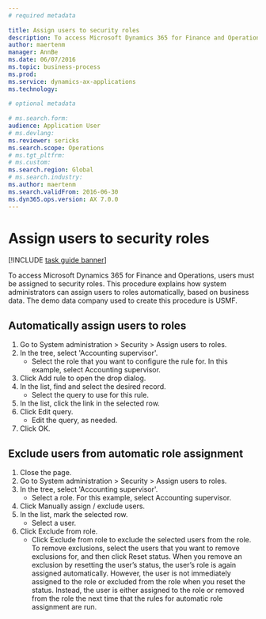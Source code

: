 ```yaml
--- 
# required metadata 
 
title: Assign users to security roles
description: To access Microsoft Dynamics 365 for Finance and Operations, users must be assigned to security roles. 
author: maertenm
manager: AnnBe 
ms.date: 06/07/2016
ms.topic: business-process 
ms.prod:  
ms.service: dynamics-ax-applications 
ms.technology:  
 
# optional metadata 
 
# ms.search.form:   
audience: Application User 
# ms.devlang:  
ms.reviewer: sericks
ms.search.scope: Operations 
# ms.tgt_pltfrm:  
# ms.custom:  
ms.search.region: Global
# ms.search.industry: 
ms.author: maertenm
ms.search.validFrom: 2016-06-30 
ms.dyn365.ops.version: AX 7.0.0 
---
```

# Assign users to security roles

[!INCLUDE [task guide banner](../../includes/task-guide-banner.md)]

To access Microsoft Dynamics 365 for Finance and Operations, users must be assigned to security roles. This procedure explains how system administrators can assign users to roles automatically, based on business data. The demo data company used to create this procedure is USMF.


## Automatically assign users to roles
1. Go to System administration > Security > Assign users to roles.
2. In the tree, select 'Accounting supervisor'.
    * Select the role that you want to configure the rule for. In this example, select Accounting supervisor.  
3. Click Add rule to open the drop dialog.
4. In the list, find and select the desired record.
    * Select the query to use for this rule.  
5. In the list, click the link in the selected row.
6. Click Edit query.
    * Edit the query, as needed.  
7. Click OK.

## Exclude users from automatic role assignment
1. Close the page.
2. Go to System administration > Security > Assign users to roles.
3. In the tree, select 'Accounting supervisor'.
    * Select a role. For this example, select Accounting supervisor.  
4. Click Manually assign / exclude users.
5. In the list, mark the selected row.
    * Select a user.  
6. Click Exclude from role.
    * Click Exclude from role to exclude the selected users from the role. To remove exclusions, select the users that you want to remove exclusions for, and then click Reset status. When you remove an exclusion by resetting the user’s status, the user’s role is again assigned automatically. However, the user is not immediately assigned to the role or excluded from the role when you reset the status. Instead, the user is either assigned to the role or removed from the role the next time that the rules for automatic role assignment are run.  

